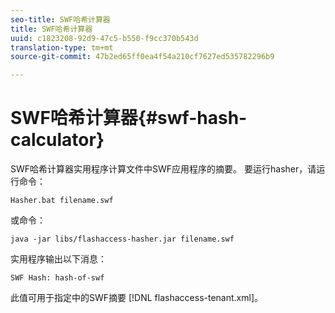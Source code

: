 ```yaml
---
seo-title: SWF哈希计算器
title: SWF哈希计算器
uuid: c1823208-92d9-47c5-b550-f9cc370b543d
translation-type: tm+mt
source-git-commit: 47b2ed65ff0ea4f54a210cf7627ed535782296b9

---
```



# SWF哈希计算器{#swf-hash-calculator}

SWF哈希计算器实用程序计算文件中SWF应用程序的摘要。 要运行hasher，请运行命令：

```
Hasher.bat filename.swf
```

或命令：

```
java -jar libs/flashaccess-hasher.jar filename.swf
```

实用程序输出以下消息：

```
SWF Hash: hash-of-swf
```

此值可用于指定中的SWF摘要 [!DNL flashaccess-tenant.xml]。
